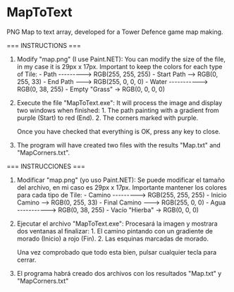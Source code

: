 # MapToText
PNG Map to text array, developed for a Tower Defence game map making.

=== INSTRUCTIONS ===

1. Modify "map.png" (I use Paint.NET):
	You can modify the size of the file, in my case it is 29px x 17px.
	Important to keep the colors for each type of Tile:
		- Path ---------> RGB(255, 255, 255)
		- Start Path --> RGB(0, 255, 33)
		- End Path ---> RGB(255, 0, 0, 0)
		- Water -----------> RGB(0, 38, 255)
		- Empty "Grass" -> RGB(0, 0, 0, 0)

2. Execute the file "MapToText.exe":
	It will process the image and display two windows when finished:
		1. The path painting with a gradient from purple (Start) to red (End).
		2. The corners marked with purple.

	Once you have checked that everything is OK, press any key to close.

3. The program will have created two files with the results "Map.txt" and "MapCorners.txt".


=== INSTRUCCIONES ===

1. Modificar "map.png" (yo uso Paint.NET):
	Se puede modificar el tamaño del archivo, en mi caso es 29px x 17px.
	Importante mantener los colores para cada tipo de Tile:
		- Camino ---------> RGB(255, 255, 255)
		- Inicio Camino --> RGB(0, 255, 33)
		- Final Camino ---> RGB(255, 0, 0)
		- Agua -----------> RGB(0, 38, 255)
		- Vacío "Hierba" -> RGB(0, 0, 0)

2. Ejecutar el archivo "MapToText.exe":
	Procesará la imagen y mostrara dos ventanas al finalizar:
		1. El camino pintando con un gradiente de morado (Inicio) a rojo (Fin).
		2. Las esquinas marcadas de morado.

	Una vez comprobado que todo esta bien, pulsar cualquier tecla para cerrar.

3. El programa habrá creado dos archivos con los resultados "Map.txt" y "MapCorners.txt"
